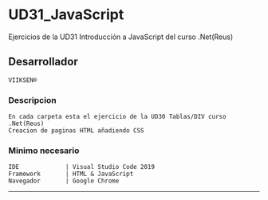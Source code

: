 # UD31_JavaScript
Ejercicios de la UD31 Introducción a JavaScript del curso .Net(Reus)

## Desarrollador
``
VIIKSEN®
``
### Descripcion
````
En cada carpeta esta el ejercicio de la UD30 Tablas/DIV curso .Net(Reus)
Creacion de paginas HTML añadiendo CSS
````
### Minimo necesario
````
IDE             | Visual Studio Code 2019 
Framework       | HTML & JavaScript
Navegador       | Google Chrome
````
-----------------------------------------------------------------------------------------------------------------------
